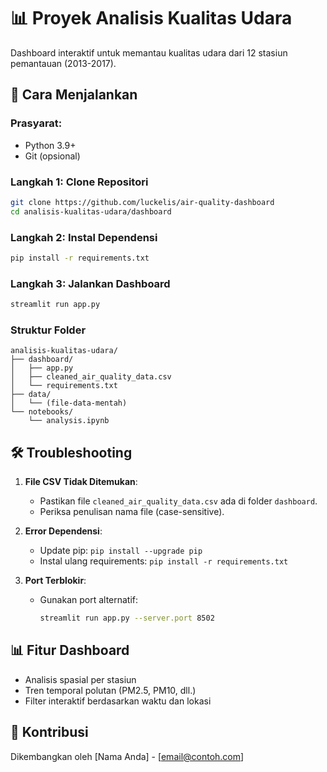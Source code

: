# 📊 Proyek Analisis Kualitas Udara

Dashboard interaktif untuk memantau kualitas udara dari 12 stasiun pemantauan (2013-2017).

## 🚀 Cara Menjalankan

### Prasyarat:
- Python 3.9+
- Git (opsional)

### Langkah 1: Clone Repositori
```bash
git clone https://github.com/luckelis/air-quality-dashboard
cd analisis-kualitas-udara/dashboard
```

### Langkah 2: Instal Dependensi
```bash
pip install -r requirements.txt
```

### Langkah 3: Jalankan Dashboard
```bash
streamlit run app.py
```

### Struktur Folder
```
analisis-kualitas-udara/
├── dashboard/
│   ├── app.py
│   ├── cleaned_air_quality_data.csv
│   └── requirements.txt
├── data/
│   └── (file-data-mentah) 
└── notebooks/
    └── analysis.ipynb
```

## 🛠️ Troubleshooting
1. **File CSV Tidak Ditemukan**:
   - Pastikan file `cleaned_air_quality_data.csv` ada di folder `dashboard`.
   - Periksa penulisan nama file (case-sensitive).

2. **Error Dependensi**:
   - Update pip: `pip install --upgrade pip`
   - Instal ulang requirements: `pip install -r requirements.txt`

3. **Port Terblokir**:
   - Gunakan port alternatif:  
     ```bash
     streamlit run app.py --server.port 8502
     ```

## 📊 Fitur Dashboard
- Analisis spasial per stasiun
- Tren temporal polutan (PM2.5, PM10, dll.)
- Filter interaktif berdasarkan waktu dan lokasi

## 📧 Kontribusi
Dikembangkan oleh [Nama Anda] - [email@contoh.com]